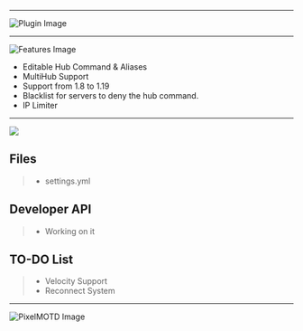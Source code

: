 
---

<img align="center" alt="Plugin Image" src="https://i.imgur.com/uufDLQS.png">

---

<img align="center" alt="Features Image" src="https://i.imgur.com/HOrZUP9.png">



* Editable Hub Command & Aliases
* MultiHub Support
* Support from 1.8 to 1.19
* Blacklist for servers to deny the hub command.
* IP Limiter

---

<img align="center" src="https://i.imgur.com/7dNuZ9H.png">

## Files

> - settings.yml


## Developer API

> - Working on it


## TO-DO List
>  - Velocity Support
>  - Reconnect System

---

<img align="left" alt="PixelMOTD Image" src="https://i.imgur.com/jUBJjHy.png" />

